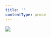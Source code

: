 ```yaml
---
title: ''
contentType: prose
---
```


<section>

![](../Images/obalka_cid_a_jeho_verni.jpg)

</section>

